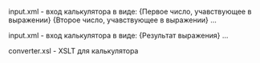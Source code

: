 input.xml - вход калькулятора в виде:
<calc>
  <expression operation="{Одна из операций (+, -, /, *)}">
    <num1>{Первое число, учавствующее в выражении}</num1>
		<num2>{Второе число, учавствующее в выражении}</num2>
  </expression>
  ...
</calc>

input.xml - вход калькулятора в виде:
<result>
  <answer>{Результат выражения}</answer>
  ...
</result>

converter.xsl - XSLT для калькулятора
